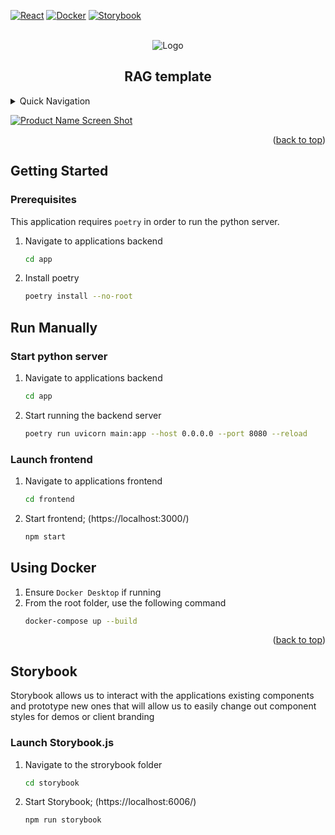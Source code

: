 <a id="readme-top"></a>

<!-- PROJECT SHIELDS -->
[![React][React.js]][React-url]
[![Docker][Docker]][Docker-url]
[![Storybook][Storybook.js]][Storybook-url]


<!-- PROJECT LOGO -->
<br />
<div align="center">
    <img src="https://i.imgur.com/9YwJsO2.png" alt="Logo">
<h2 align="center">RAG template</h2>
</div>

<!-- TABLE OF CONTENTS -->
<details>
  <summary>Quick Navigation</summary>
  <ol>
    <li><a href="#preview">Preview</a></li>
    <li>
      <a href="#getting-started">Getting Started</a>
      <ul>
        <li><a href="#prerequisites">Prerequisites</a></li>
        <li><a href="#run-manually">Running the Application</a></li>
      </ul>
    </li>
    <li><a href="#storybook">Storybook</a></li>
  </ol>
</details>



<!-- Preview Image -->

[![Product Name Screen Shot][product-screenshot]](https://example.com)


<p align="right">(<a href="#readme-top">back to top</a>)</p>


<!-- GETTING STARTED -->
## Getting Started



### Prerequisites

This application requires `poetry` in order to run the python server.

1. Navigate to applications backend
   ```sh
   cd app
   ```
2. Install poetry
   ```sh
   poetry install --no-root
   ```

## Run Manually

### Start python server
1. Navigate to applications backend
   ```sh
   cd app
   ```
2. Start running the backend server
   ```sh
   poetry run uvicorn main:app --host 0.0.0.0 --port 8080 --reload
   ```

### Launch frontend
1. Navigate to applications frontend
   ```sh
   cd frontend
   ```
2. Start frontend; (https://localhost:3000/)
   ```sh
   npm start
   ```

## Using Docker
1. Ensure `Docker Desktop` if running
2. From the root folder, use the following command
   ```sh
   docker-compose up --build
   ```

<p align="right">(<a href="#readme-top">back to top</a>)</p>

## Storybook
Storybook allows us to interact with the applications existing components and prototype new ones that will allow us to easily change out component styles for demos or client branding

### Launch Storybook.js
1. Navigate to the strorybook folder
   ```sh
   cd storybook
   ```
3. Start Storybook; (https://localhost:6006/)
   ```sh
   npm run storybook
   ```



<!-- MARKDOWN LINKS & IMAGES -->
<!-- https://www.markdownguide.org/basic-syntax/#reference-style-links -->
[product-screenshot]: images/screenshot.png
[React.js]: https://img.shields.io/badge/React-20232A?style=for-the-badge&logo=react&logoColor=61DAFB
[React-url]: https://reactjs.org/
[Docker]:https://img.shields.io/badge/Docker-%231286C5?style=for-the-badge
[Docker-url]: https://www.docker.com/
[Storybook.js]: https://img.shields.io/badge/Storybook.js-%23ff4885?style=for-the-badge
[Storybook-url]: https://storybook.js.org/


